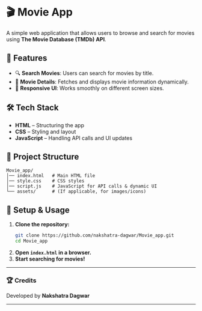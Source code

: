# 🎬 Movie App  

A simple web application that allows users to browse and search for movies using **The Movie Database (TMDb) API**.  

## 🚀 Features  
- 🔍 **Search Movies**: Users can search for movies by title.  
- 🎥 **Movie Details**: Fetches and displays movie information dynamically.  
- 📱 **Responsive UI**: Works smoothly on different screen sizes.  

## 🛠️ Tech Stack  
- **HTML** – Structuring the app  
- **CSS** – Styling and layout  
- **JavaScript** – Handling API calls and UI updates  

## 📂 Project Structure  
```
Movie_app/
│── index.html   # Main HTML file
│── style.css    # CSS styles
│── script.js    # JavaScript for API calls & dynamic UI
└── assets/      # (If applicable, for images/icons)
```

## 🔧 Setup & Usage  
1. **Clone the repository:**  
   ```sh
   git clone https://github.com/nakshatra-dagwar/Movie_app.git
   cd Movie_app
   ```
2. **Open `index.html` in a browser.**  
3. **Start searching for movies!**  


---

### 🏆 Credits  
Developed by **Nakshatra Dagwar**  

---

